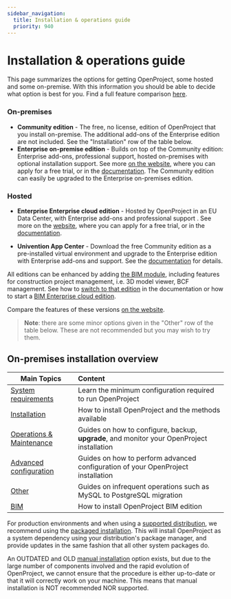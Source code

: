 ```yaml
---
sidebar_navigation:
  title: Installation & operations guide
  priority: 940
---
```


# Installation & operations guide

This page summarizes the options for getting OpenProject, some hosted and some on-premise. With this information you should be able to decide what option is best for you. Find a full feature comparison [here](https://www.openproject.org/pricing/#features).

### On-premises

* **Community edition** - The free, no license, edition of OpenProject that you install on-premise. The additional add-ons of the Enterprise edition are not included. See the "Installation" row of the table below.
* **Enterprise on-premise edition** - Builds on top of the Community edition: Enterprise add-ons, professional support, hosted on-premises with optional installation support. See more [on the website](https://www.openproject.org/enterprise-edition/), where you can apply for a free trial, or in the [documentation](../enterprise-guide/enterprise-on-premises-guide/). The Community edition can easily be upgraded to the Enterprise on-premises edition.

### Hosted

* **Enterprise Enterprise cloud edition** - Hosted by OpenProject in an EU Data Center, with Enterprise add-ons and professional support . See more on the [website](https://www.openproject.org/hosting/), where you can apply for a free trial, or in the [documentation](../enterprise-guide/enterprise-cloud-guide/).

* **Univention App Center** - Download the free Community edition as a pre-installed virtual environment and upgrade to the Enterprise edition with Enterprise add-ons and support. See the [documentation](installation/univention/) for details.

All editions can be enhanced by adding [the BIM module](../bim-guide/), including features for construction project management, i.e. 3D model viewer, BCF management. See how to [switch to that edition](bim-edition/) in the documentation or how to start a [BIM Enterprise cloud edition](https://start.openproject.com/trial/bim).

Compare the features of these versions [on the website](https://www.openproject.org/pricing/#features). 

> **Note**: there are some minor options given in the "Other" row of the table below. These are not recommended but you may wish to try them.

## On-premises installation overview

| Main Topics                                 | Content                                                                                    |
|---------------------------------------------|:-------------------------------------------------------------------------------------------|
| [System requirements](system-requirements/) | Learn the minimum configuration required to run OpenProject                                |
| [Installation](installation/)               | How to install OpenProject and the methods available                                       |
| [Operations & Maintenance](operation/)      | Guides on how to configure, backup, **upgrade**, and monitor your OpenProject installation |
| [Advanced configuration](configuration/)    | Guides on how to perform advanced configuration of your OpenProject installation           |
| [Other](misc/)                              | Guides on infrequent operations such as MySQL to PostgreSQL migration                      |
| [BIM](../bim-guide/)                        | How to install OpenProject BIM edition                                                     |

For production environments and when using a [supported distribution](system-requirements), we recommend using the [packaged installation](installation/packaged/). This will install OpenProject as a system dependency using your distribution's package manager, and provide updates in the same fashion that all other system packages do.

An OUTDATED and OLD [manual installation](installation/manual) option exists, but due to the large number of components involved and the rapid evolution of OpenProject, we cannot ensure that the procedure is either up-to-date or that it will correctly work on your machine. This means that manual installation is NOT recommended NOR supported.

